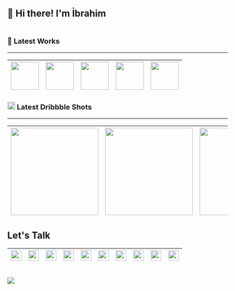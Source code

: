 <h2>👋 Hi there! I'm İbrahim</h2>  
<img src="https://ibrahimozturk.me/wp-content/uploads/2018/08/facebook_post_default_image.jpg" alt="">

### 💼 Latest Works
---
|<a href="https://ibrahimozturk.me/labrys-consulting/" title="Labrys Consulting"><img src="https://ibrahimozturk.me/wp-content/uploads/2019/07/logo.png" width="64"></a>|<a href="https://ibrahimozturk.me/bebeto/" title="BEBETO"><img src="https://ibrahimozturk.me/wp-content/uploads/2019/07/logo-1.png" width="64"></a>|<a href="https://ibrahimozturk.me/ayben/" title="Ayben"><img src="https://ibrahimozturk.me/wp-content/uploads/2018/12/ayben_logo.png" width="64"></a>|<a href="https://ibrahimozturk.me/boosmart/" title="boosmart"><img src="https://ibrahimozturk.me/wp-content/uploads/2018/09/logo-1.png" width="64"></a>|<a href="https://ibrahimozturk.me/moka-payment-applications/" title="Moka Payment Applications"><img src="https://ibrahimozturk.me/wp-content/uploads/2018/09/logo.png" width="64"></a>
|--|--|--|--|--|

###  <a href="https://dribbble.com/ibrahimozturkme" title="Dribbble - ibrahimozturkme"><img src="https://image.flaticon.com/icons/png/24/733/733544.png" width="18"></a> Latest Dribbble Shots
---
| <a href="https://dribbble.com/shots/14883162-Exxen-Website-Redesign" title="Exxen Website Redesign"><img src="https://cdn.dribbble.com/users/312679/screenshots/14883162/media/9e2f916acfc6e91d755ded52b92ae839.jpg?compress=1&resize=1000x750" height="200"></a> | <a href="https://dribbble.com/shots/7115896-IO-Web-OS-Dark-Theme" title="IO Web OS Dark Theme"><img src="https://cdn.dribbble.com/users/312679/screenshots/7115896/media/4d13875b1ce58667a71d21d12488133b.png?compress=1&resize=1000x750" height="200"></a> | <a href="https://dribbble.com/shots/7115112-IO-Web-OS-Light-Theme" title="IO Web OS Light Theme"><img src="https://cdn.dribbble.com/users/312679/screenshots/7115112/media/9e277741464fa311ddc7cb2e675df5d4.png?compress=1&resize=1000x750" height="200"></a> |
|--|--|--|

<h2>Let's Talk</h2>

|<a href="https://www.facebook.com/ibrahimozturkme.official/" title="Facebook - ibrahimozturkme.official"><img src="https://image.flaticon.com/icons/png/24/2111/2111398.png" width="24"></a>| <a href="https://twitter.com/ibrahmozturkme" title="Twitter - ibrahmozturkme"><img src="https://image.flaticon.com/icons/png/24/2111/2111688.png" width="24"></a>|<a href="https://www.instagram.com/ibrahimozturk.me/" title="Instagram - ibrahimozturk.me"><img src="https://image.flaticon.com/icons/png/24/2111/2111463.png" width="24"></a>|<a href="https://www.linkedin.com/in/ibrahimozturkme/" title="Linkedin - ibrahimozturkme"><img src="https://image.flaticon.com/icons/png/24/2111/2111499.png" width="24"></a>|<a href="https://www.youtube.com/channel/UChQ5XaNp5PBYGA1Jor1p3yg" title="Youtube - ibrahimozturk.me"><img src="https://image.flaticon.com/icons/png/24/1384/1384060.png" width="24"></a>|<a href="https://www.twitch.tv/ibrahimozturkme" title="Twitch - ibrahimozturk.me"><img src="https://image.flaticon.com/icons/png/24/2111/2111668.png" width="24"></a>|<a href="https://codepen.io/ibrahimozturkme/" title="Codepen - ibrahimozturkme"><img src="https://image.flaticon.com/icons/png/24/2111/2111501.png" width="24"></a>|<a href="https://www.behance.net/ibrahimozturkme" title="Behance - ibrahimozturkme"><img src="https://image.flaticon.com/icons/png/24/174/174837.png" width="24"></a>|<a href="https://dribbble.com/ibrahimozturkme" title="Dribbble - ibrahimozturkme"><img src="https://image.flaticon.com/icons/png/24/733/733544.png" width="24"></a>|<a href="mailto:work@ibrahimozturk.me?subject=Hello!" title="E-mail - work@ibrahimozturk.me"><img src="https://image.flaticon.com/icons/png/24/893/893247.png" width="24"></a>
|-|-|-|-|-|-|-|-|-|-|
<br>

<img src="https://visitor-badge.glitch.me/badge?page_id=ibrahimozturk.me.visitor-badge">
<!--
**ibrahimozturkme/ibrahimozturkme** is a ✨ _special_ ✨ repository because its `README.md` (this file) appears on your GitHub profile.

Here are some ideas to get you started:

- 🔭 I’m currently working on ...
- 🌱 I’m currently learning ...
- 👯 I’m looking to collaborate on ...
- 🤔 I’m looking for help with ...
- 💬 Ask me about ...
- 📫 How to reach me: ...
- 😄 Pronouns: ...
- ⚡ Fun fact: ...
-->
